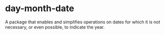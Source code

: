 # day-month-date
A package that enables and simplifies operations on dates for which it is not necessary, or even possible, to indicate the year.
